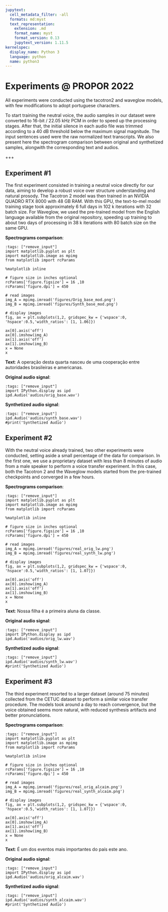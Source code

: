 ```yaml
---
jupytext:
  cell_metadata_filter: -all
  formats: md:myst
  text_representation:
    extension: .md
    format_name: myst
    format_version: 0.13
    jupytext_version: 1.11.5
kernelspec:
  display_name: Python 3
  language: python
  name: python3
---
```


# Experiments @ PROPOR 2022
All experiments were conducted using the tacotron2 and waveglow models, with few modifications to adopt portuguese characters.

To start training the neutral voice, the audio samples in our dataset were converted to 16-bit / 22.05 kHz PCM in order to speed up the processing stages. After that, the initial silence in each audio file was trimmed according to a 40 dB threshold below the maximum signal magnitude. The input sentences used were the raw normalized text transcripts. We also present here the spectrogram comparison between original and synthetized samples, alongwith the corresponding text and audios.

+++

## Experiment #1
The first experiment consisted in training a neutral voice directly for our data, aiming to develop a robust voice over structure understanding and natural prosody. The Tacotron 2 model was then trained in an NVIDIA QUADRO RTX 8000 with 48 GB RAM. With this GPU, the text-to-mel model training stage took approximately 6 full days in 102 k iterations with 32 batch size. For Waveglow, we used the pre-trained model from the English language available from the original repository, speeding up training to about two days of processing in 38 k iterations with 80 batch size on the same GPU. 

**Spectrograms comparison**:

<!-- ![alt-text-1](figures/Orig_base_mod.png "Original sample") ![alt-text-2](figures/Synth_base_mod.png "Synthetized sample") -->
```{code-cell} ipython3
:tags: ["remove_input"]
import matplotlib.pyplot as plt
import matplotlib.image as mpimg
from matplotlib import rcParams

%matplotlib inline

# figure size in inches optional
rcParams['figure.figsize'] = 16 ,10
rcParams['figure.dpi'] = 450

# read images
img_A = mpimg.imread('figures/Orig_base_mod.png')
img_B = mpimg.imread('figures/Synth_base_mod.png')

# display images
fig, ax = plt.subplots(1,2, gridspec_kw = {'wspace':0, 'hspace':0.5,'width_ratios': [1, 1.06]})

ax[0].axis('off')
ax[0].imshow(img_A)
ax[1].axis('off')
ax[1].imshow(img_B)
x = None
x
```

**Text**: A operação desta quarta nasceu de uma cooperação entre autoridades brasileiras e americanas.

**Original audio signal**:

```{code-cell} ipython3
:tags: ["remove_input"]
import IPython.display as ipd
ipd.Audio('audios/orig_base.wav')
```

**Synthetized audio signal**:

```{code-cell} ipython3
:tags: ["remove_input"]
ipd.Audio('audios/synth_base.wav')
#print('Synthetized Audio')
```



## Experiment #2
With the neutral voice already trained, two other experiments were conducted, setting aside a small percentage of the data for comparison. In the first one, we use a proprietary dataset with less than 8 minutes of audio from a male speaker to perform a voice transfer experiment. In this case, both the Tacotron 2 and the Waveglow models started from the pre-trained checkpoints and converged in a few hours.

**Spectrograms comparison**:

```{code-cell} ipython3
:tags: ["remove_input"]
import matplotlib.pyplot as plt
import matplotlib.image as mpimg
from matplotlib import rcParams

%matplotlib inline

# figure size in inches optional
rcParams['figure.figsize'] = 16 ,10
rcParams['figure.dpi'] = 450

# read images
img_A = mpimg.imread('figures/real_orig_lw.png')
img_B = mpimg.imread('figures/real_synth_lw.png')

# display images
fig, ax = plt.subplots(1,2, gridspec_kw = {'wspace':0, 'hspace':0.5,'width_ratios': [1, 1.07]})

ax[0].axis('off')
ax[0].imshow(img_A)
ax[1].axis('off')
ax[1].imshow(img_B)
x = None
x
```

**Text**: Nossa filha é a primeira aluna da classe.

**Original audio signal**:

```{code-cell} ipython3
:tags: ["remove_input"]
import IPython.display as ipd
ipd.Audio('audios/orig_lw.wav')
```

**Synthetized audio signal**:

```{code-cell} ipython3
:tags: ["remove_input"]
ipd.Audio('audios/synth_lw.wav')
#print('Synthetized Audio')
```


## Experiment #3
The third experiment resorted to a larger dataset (around 75 minutes) collected from the CETUC
dataset to perform a similar voice transfer procedure. The models took around a day to reach convergence, but the voice obtained seems more natural, with reduced synthesis artifacts and better pronunciations.

**Spectrograms comparison**:

```{code-cell} ipython3
:tags: ["remove_input"]
import matplotlib.pyplot as plt
import matplotlib.image as mpimg
from matplotlib import rcParams

%matplotlib inline

# figure size in inches optional
rcParams['figure.figsize'] = 16 ,10
rcParams['figure.dpi'] = 450

# read images
img_A = mpimg.imread('figures/real_orig_alcaim.png')
img_B = mpimg.imread('figures/real_synth_alcaim.png')

# display images
fig, ax = plt.subplots(1,2, gridspec_kw = {'wspace':0, 'hspace':0.5,'width_ratios': [1, 1.07]})

ax[0].axis('off')
ax[0].imshow(img_A)
ax[1].axis('off')
ax[1].imshow(img_B)
x = None
x
```

**Text**: É um dos eventos mais importantes do país este ano.

**Original audio signal**:

```{code-cell} ipython3
:tags: ["remove_input"]
import IPython.display as ipd
ipd.Audio('audios/orig_alcaim.wav')
```

**Synthetized audio signal**:

```{code-cell} ipython3
:tags: ["remove_input"]
ipd.Audio('audios/synth_alcaim.wav')
#print('Synthetized Audio')
```